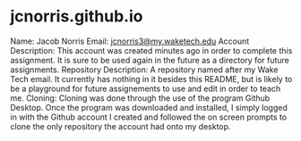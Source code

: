 # jcnorris.github.io
Name: Jacob Norris
Email: jcnorris3@my.waketech.edu
Account Description: This account was created minutes ago in order to complete this assignment. It is sure to be used again in the future as a directory for future assignments.
Repository Description: A repository named after my Wake Tech email. It currently has nothing in it besides this README, but is likely to be a playground for future assignements to use and edit in order to teach me.
Cloning: Cloning was done through the use of the program Github Desktop. Once the program was downloaded and installed, I simply logged in with the Github account I created and followed the on screen prompts to clone the only repository the account had onto my desktop.